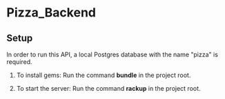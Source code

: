 # Pizza_Backend

## Setup

In order to run this API, a local Postgres database with the name "pizza" is required.

1. To install gems:
  Run the command **bundle** in the project root.

2. To start the server:
  Run the command **rackup** in the project root.
